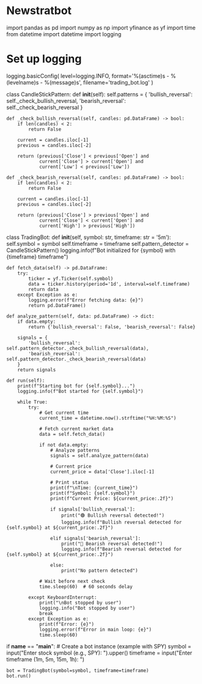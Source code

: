 # Newstratbot

import pandas as pd
import numpy as np
import yfinance as yf
import time
from datetime import datetime
import logging

# Set up logging
logging.basicConfig(
    level=logging.INFO,
    format='%(asctime)s - %(levelname)s - %(message)s',
    filename='trading_bot.log'
)

class CandleStickPattern:
    def __init__(self):
        self.patterns = {
            'bullish_reversal': self._check_bullish_reversal,
            'bearish_reversal': self._check_bearish_reversal
        }
    
    def _check_bullish_reversal(self, candles: pd.DataFrame) -> bool:
        if len(candles) < 2:
            return False
        
        current = candles.iloc[-1]
        previous = candles.iloc[-2]
        
        return (previous['Close'] < previous['Open'] and
                current['Close'] > current['Open'] and
                current['Low'] < previous['Low'])
    
    def _check_bearish_reversal(self, candles: pd.DataFrame) -> bool:
        if len(candles) < 2:
            return False
            
        current = candles.iloc[-1]
        previous = candles.iloc[-2]
        
        return (previous['Close'] > previous['Open'] and
                current['Close'] < current['Open'] and
                current['High'] > previous['High'])

class TradingBot:
    def __init__(self, symbol: str, timeframe: str = '5m'):
        self.symbol = symbol
        self.timeframe = timeframe
        self.pattern_detector = CandleStickPattern()
        logging.info(f"Bot initialized for {symbol} with {timeframe} timeframe")
    
    def fetch_data(self) -> pd.DataFrame:
        try:
            ticker = yf.Ticker(self.symbol)
            data = ticker.history(period='1d', interval=self.timeframe)
            return data
        except Exception as e:
            logging.error(f"Error fetching data: {e}")
            return pd.DataFrame()
    
    def analyze_pattern(self, data: pd.DataFrame) -> dict:
        if data.empty:
            return {'bullish_reversal': False, 'bearish_reversal': False}
        
        signals = {
            'bullish_reversal': self.pattern_detector._check_bullish_reversal(data),
            'bearish_reversal': self.pattern_detector._check_bearish_reversal(data)
        }
        return signals

    def run(self):
        print(f"Starting bot for {self.symbol}...")
        logging.info(f"Bot started for {self.symbol}")
        
        while True:
            try:
                # Get current time
                current_time = datetime.now().strftime("%H:%M:%S")
                
                # Fetch current market data
                data = self.fetch_data()
                
                if not data.empty:
                    # Analyze patterns
                    signals = self.analyze_pattern(data)
                    
                    # Current price
                    current_price = data['Close'].iloc[-1]
                    
                    # Print status
                    print(f"\nTime: {current_time}")
                    print(f"Symbol: {self.symbol}")
                    print(f"Current Price: ${current_price:.2f}")
                    
                    if signals['bullish_reversal']:
                        print("🟢 Bullish reversal detected!")
                        logging.info(f"Bullish reversal detected for {self.symbol} at ${current_price:.2f}")
                    
                    elif signals['bearish_reversal']:
                        print("🔴 Bearish reversal detected!")
                        logging.info(f"Bearish reversal detected for {self.symbol} at ${current_price:.2f}")
                    
                    else:
                        print("No pattern detected")
                
                # Wait before next check
                time.sleep(60)  # 60 seconds delay
                
            except KeyboardInterrupt:
                print("\nBot stopped by user")
                logging.info("Bot stopped by user")
                break
            except Exception as e:
                print(f"Error: {e}")
                logging.error(f"Error in main loop: {e}")
                time.sleep(60)

if __name__ == "__main__":
    # Create a bot instance (example with SPY)
    symbol = input("Enter stock symbol (e.g., SPY): ").upper()
    timeframe = input("Enter timeframe (1m, 5m, 15m, 1h): ")
    
    bot = TradingBot(symbol=symbol, timeframe=timeframe)
    bot.run()
